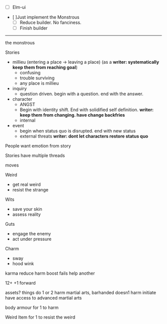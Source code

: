 - [ ] Elm-ui

- [ ]Just implement the Monstrous
    - [ ] Reduce builder. No fanciness.
    - [ ] Finish builder

---

the monstrous

Stories
- millieu (entering a place -> leaving a place) (as a **writer: systematically keep them from reaching goal**)
    - confusing
    - trouble surviving
    - any place is millieu
- inquiry
    - question driven. begin with a question. end with the answer.
- character
    - ANGST
    - Begin with identity shift. End with solidified self definition.
    **writer: keep them from changing. have change backfries**
    - internal
- event
    - begin when status quo is disrupted. end with new status
    - external threats
    **writer: dont let characters restore status quo**

People want emotion from story

Stories have multiple threads

moves

Weird
- get real weird
- resist the strange 

Wits
- save your skin
- assess reality

Guts 
- engage the enemy
- act under pressure

Charm
- sway 
- hood wink 

karma 
reduce harm
boost fails
help another

12+ +1 forward

assets?
things do 1 or 2 harm
martial arts, barhanded doesn1 harm
initiate have access to advanced martial arts

body armour for 1 to harm

Weird Item for 1 to resist the weird






